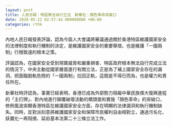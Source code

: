 ```yaml
---
layout: post
title: 人民日報：特區無法自行立法　新華社：顏色革命突破口
date: 2020-05-22 02:57:44.000000000 +08:00
categories: rthk
---
```


內地人民日報發表評論，認為今屆人大會議將審議通過關於香港特區維護國家安全的法律制度和執行機制的決定，是維護國家安全的重要舉措，也是維護「一國兩制」行穩致遠的根本之策。

評論認為，在國家安全受到現實威脅和嚴重損害、特區政府根本無法自行完成立法的情況下，中央主動從國家層面進行有關立法，正是為了補上國家安全存在的漏洞，把面臨脫軌危險的「一國兩制」拉回正軌，這既是不得已而為，也是權力和責任所在。

新華社時評認為，事實已經表明，香港已成為外部勢力阻礙中華民族偉大復興進程的「主打牌」、對內地進行顛覆破壞活動的橋頭堡和實施「顏色革命」的突破口，修例風波突顯香港特區在維護國家安全方面，存在明顯的法律漏洞和執行機制缺失。同時，反對派刻意將維護國家安全和保障市民權利自由相對立，通過污名化、妖魔化一再阻撓、延宕基本法第二十三條立法工作。
